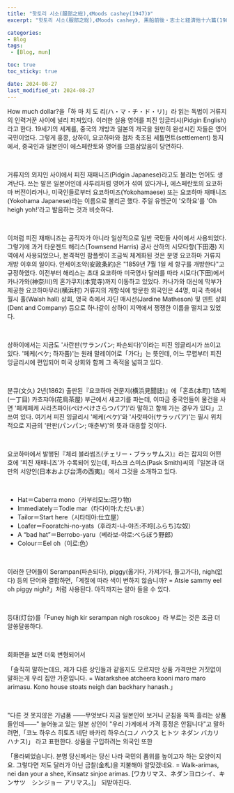 ```yaml
---
title: "핫토리 시소(服部之総),《Moods cashey(1947)》"
excerpt: "핫토리 시소(服部之総),《Moods cashey》, 黒船前後・志士と経済他十六篇(1981)에서 옮김, 이와나미 쇼텐(岩波書店), 1947."

categories:
- Blog
tags:
 - [Blog, mun]

toc: true
toc_sticky: true

date: 2024-08-27
last_modified_at: 2024-08-27
---
```


How much dollar?을「하 마 치 도 리(ハ・マ・チ・ド・リ)」라 읽는 독법이 거류지의 인력거꾼 사이에 널리 퍼져있다. 이러한 실용 영어를 피진 잉글리시(Pidgin English)라고 한다. 19세기의 세계를, 중국의 개방과 일본의 개국을 원만히 완성시킨 자들은 영어국민이었다. 그렇게 홍콩, 상하이, 요코하마와 점차 축조된 세틀먼트(settlement) 등지에서, 중국인과 일본인이 에스페란토와 영어를 으뜸삼았음이 당연하다.

&nbsp;

거류지의 외지인 사이에서 피진 재패니즈(Pidgin Japanese)라고도 불리는 언어도 생겨난다. 쓰는 말은 일본어인데 사투리처럼 영어가 섞여 있다거나, 에스페란토의 요코하마 버전이라거나, 미국인들로부터 요코하미즈(Yokohamaese) 또는 요코하마 재패니즈(Yokohama Japanese)라는 이름으로 불리곤 했다. 주일 유엔군이 '오하요'를 'Oh heigh yoh!'라고 발음하는 것과 비슷하다.

&nbsp;

이처럼 피진 재패니즈는 공직자가 아니라 일상적으로 일반 국민들 사이에서 사용되었다. 그렇기에 과거 타운젠드 해리스(Townsend Harris) 공사 산하의 시모다항(下田港) 지역에서 사용되었으나, 본격적인 팜플렛이 조금씩 체계화된 것은 분명 요코하마 거류지 개방 이후의 일이다. 안세이조약(安政条約)은 "1859년 7월 1일 세 항구를 개방한다"고 규정하였다. 이전부터 해리스는 초대 요코하마 미국영사 달러를 따라 시모다(下田)에서 카나가와(神奈川)의 혼가쿠지(本覚寺)까지 이동하고 있었다. 카나가와 대신에 막부가 제공한 요코하마무라(横浜村) 거류지의 개항식에 방문한 외국인은 44명, 미국 측에서 월시 홀(Walsh hall) 상회, 영국 측에서 자딘 매시선(Jardine Matheson) 및 덴트 상회(Dent and Company) 등으로 하나같이 상하이 지역에서 쟁쟁한 이름을 떨치고 있었다.

&nbsp;

상하이에서는 지금도 '사란판(サランパン; 파손되다)'이라는 피진 잉글리시가 쓰이고 있다. '페케(ペケ; 하자품)'는 원래 말레이어로「가다」는 뜻인데, 어느 무렵부터 피진 잉글리시에 편입되어 미국 상회와 함께 그 족적을 넓히고 있다.

&nbsp;

분큐(文久) 2년(1862) 출판된『요코하마 견문지(横浜見聞誌)』에「혼쵸(本町) 1쵸메(一丁目) 카쵸쟈야(花鳥茶屋) 부근에서 새고기를 파는데, 이따금 중국인들이 물건을 사면 '페케페케 사라츠파아(ぺけぺけさらつパア)'라 말하고 함께 가는 경우가 있다」고 쓰여 있다. 여기서 피진 잉글리시 '페케(ペケ)'와 '사랏파아(サラッパア)'는 필시 위치적으로 지금의 '판판(パンパン; 매춘부)'의 뜻과 대응할 것이다.

&nbsp;

요코하마에서 발행된『체리 블라썸즈(チェリー・ブラッサムス)』라는 잡지의 어떤 호에 '피진 재패니즈'가 수록되어 있는데, 파스크 스미스(Pask Smith)씨의『일본과 대만의 서양인(日本および台湾の西夷)』에서 그것을 소개하고 있다.

&nbsp;

* Hat＝Caberra mono（카부리모노:冠り物）
* Immediately＝Todie mar（타다이마:ただいま）
* Tailor＝Start here（시타테야:仕立屋）
* Loafer＝Fooratchi-no-yats（후라치-나-야츠:不埒[ふらち]な奴）
* A “bad hat”＝Berrobo-yaru（베라보-야로:べらぼう野郎）
* Colour＝Eel oh（이로:色）

&nbsp;

이러한 단어들이 Serampan(파손되다), piggy(옮기다, 가져가다, 들고가다), nigh(없다) 등의 단어와 결합하면,「계절에 따라 색이 변하지 않습니까? = Atsie sammy eel oh piggy nigh?」처럼 사용된다. 아직까지는 알아 들을 수 있다.

&nbsp;

등대(灯台)를「Funey high kir serampan nigh rosokoo」라 부르는 것은 조금 더 알쏭달쏭하다.

&nbsp;

회화편을 보면 더욱 변형되어서

「솔직히 말하는데요, 제가 다른 상인들과 같을지도 모르지만 상품 가격만은 거짓없이 말하는게 우리 집안 가훈입니다. = Watarkshee atcheera kooni maro maro arimasu. Kono house stoats neigh dan backhary hanash.」

&nbsp;

"다른 것 못지않은 기념품 ――무엇보다 지금 일본인이 보거니 군침을 뚝뚝 흘리는 상품들인데――" 늘어놓고 있는 일본 상인이 "우리 가게에서 가격 흥정은 안됩니다"고 말하려면,「코노 하우스 히토츠 네단 바카리 하우스(コノ ハウス ヒトツ ネダン バカリ ハナス)」 라고 표현한다. 상품을 구입하려는 외국인 또한

「몰라뵈었습니다. 분명 당신께서는 당신 나라 국민의 품위를 높이고자 하는 모양이지요. 그렇다면 저도 달러가 아닌 금찰(金札)을 지불해야 알맞겠네요. = Walk-arimas, nei dan your a shee, Kinsatz sinjoe arimas. [ワカリマス、ネダンヨロシイ、キンサツ　シンジョー アリマス。]」 되받아친다.
